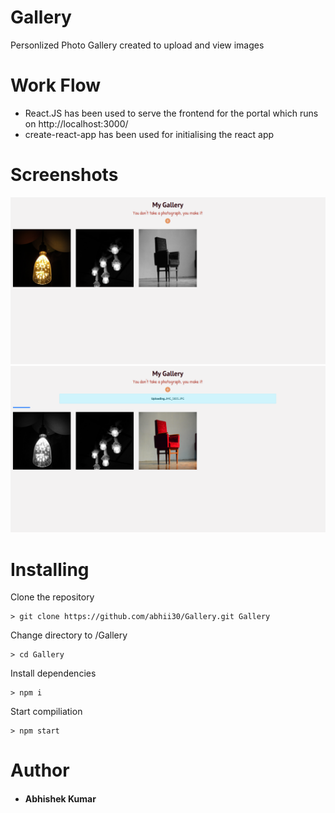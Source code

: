 # Gallery

Personlized Photo Gallery created to upload and view images

# Work Flow

- React.JS has been used to serve the frontend for the portal which runs on http://localhost:3000/
- create-react-app has been used for initialising the react app

# Screenshots

![S1](Screenshot5.png)
![S2](Screenshot6.png)

# Installing

Clone the repository
```
> git clone https://github.com/abhii30/Gallery.git Gallery
```

Change directory to /Gallery
```
> cd Gallery
```

Install dependencies
```
> npm i
```
Start compiliation
```
> npm start
```
# Author

- #### Abhishek Kumar
